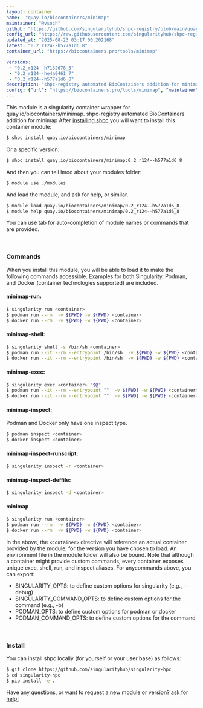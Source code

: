 ```yaml
---
layout: container
name:  "quay.io/biocontainers/minimap"
maintainer: "@vsoch"
github: "https://github.com/singularityhub/shpc-registry/blob/main/quay.io/biocontainers/minimap/container.yaml"
config_url: "https://raw.githubusercontent.com/singularityhub/shpc-registry/main/quay.io/biocontainers/minimap/container.yaml"
updated_at: "2025-08-23 03:17:00.202168"
latest: "0.2_r124--h577a1d6_8"
container_url: "https://biocontainers.pro/tools/minimap"

versions:
 - "0.2_r124--h7132678_5"
 - "0.2_r124--he4a0461_7"
 - "0.2_r124--h577a1d6_8"
description: "shpc-registry automated BioContainers addition for minimap"
config: {"url": "https://biocontainers.pro/tools/minimap", "maintainer": "@vsoch", "description": "shpc-registry automated BioContainers addition for minimap", "latest": {"0.2_r124--h577a1d6_8": "sha256:6acf816f7583aa3ba3bebb1885da6f931e18574db2d83356cd80e2080fc608f8"}, "tags": {"0.2_r124--h7132678_5": "sha256:9c29e2f2f305f9eec90e3a45b08fb0a292d77a8e2de8b7426f47d735fcec53ce", "0.2_r124--he4a0461_7": "sha256:7a74cd991e5bf37ebef6b05eef29a1c6f8514db911a997c8c49129a682b1593f", "0.2_r124--h577a1d6_8": "sha256:6acf816f7583aa3ba3bebb1885da6f931e18574db2d83356cd80e2080fc608f8"}, "docker": "quay.io/biocontainers/minimap"}
---
```


This module is a singularity container wrapper for quay.io/biocontainers/minimap.
shpc-registry automated BioContainers addition for minimap
After [installing shpc](#install) you will want to install this container module:


```bash
$ shpc install quay.io/biocontainers/minimap
```

Or a specific version:

```bash
$ shpc install quay.io/biocontainers/minimap:0.2_r124--h577a1d6_8
```

And then you can tell lmod about your modules folder:

```bash
$ module use ./modules
```

And load the module, and ask for help, or similar.

```bash
$ module load quay.io/biocontainers/minimap/0.2_r124--h577a1d6_8
$ module help quay.io/biocontainers/minimap/0.2_r124--h577a1d6_8
```

You can use tab for auto-completion of module names or commands that are provided.

<br>

### Commands

When you install this module, you will be able to load it to make the following commands accessible.
Examples for both Singularity, Podman, and Docker (container technologies supported) are included.

#### minimap-run:

```bash
$ singularity run <container>
$ podman run --rm  -v ${PWD} -w ${PWD} <container>
$ docker run --rm  -v ${PWD} -w ${PWD} <container>
```

#### minimap-shell:

```bash
$ singularity shell -s /bin/sh <container>
$ podman run --it --rm --entrypoint /bin/sh  -v ${PWD} -w ${PWD} <container>
$ docker run --it --rm --entrypoint /bin/sh  -v ${PWD} -w ${PWD} <container>
```

#### minimap-exec:

```bash
$ singularity exec <container> "$@"
$ podman run --it --rm --entrypoint ""  -v ${PWD} -w ${PWD} <container> "$@"
$ docker run --it --rm --entrypoint ""  -v ${PWD} -w ${PWD} <container> "$@"
```

#### minimap-inspect:

Podman and Docker only have one inspect type.

```bash
$ podman inspect <container>
$ docker inspect <container>
```

#### minimap-inspect-runscript:

```bash
$ singularity inspect -r <container>
```

#### minimap-inspect-deffile:

```bash
$ singularity inspect -d <container>
```



#### minimap

```bash
$ singularity run <container>
$ podman run --rm  -v ${PWD} -w ${PWD} <container>
$ docker run --rm  -v ${PWD} -w ${PWD} <container>
```


In the above, the `<container>` directive will reference an actual container provided
by the module, for the version you have chosen to load. An environment file in the
module folder will also be bound. Note that although a container
might provide custom commands, every container exposes unique exec, shell, run, and
inspect aliases. For anycommands above, you can export:

 - SINGULARITY_OPTS: to define custom options for singularity (e.g., --debug)
 - SINGULARITY_COMMAND_OPTS: to define custom options for the command (e.g., -b)
 - PODMAN_OPTS: to define custom options for podman or docker
 - PODMAN_COMMAND_OPTS: to define custom options for the command

<br>

### Install

You can install shpc locally (for yourself or your user base) as follows:

```bash
$ git clone https://github.com/singularityhub/singularity-hpc
$ cd singularity-hpc
$ pip install -e .
```

Have any questions, or want to request a new module or version? [ask for help!](https://github.com/singularityhub/singularity-hpc/issues)
